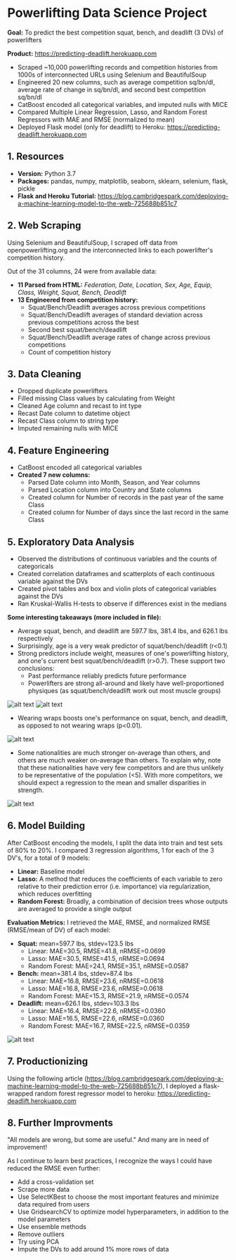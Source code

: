 # Powerlifting Data Science Project
**Goal:** To predict the best competition squat, bench, and deadlift (3 DVs) of powerlifters

**Product:** https://predicting-deadlift.herokuapp.com
* Scraped ~10,000 powerlifting records and competition histories from 1000s of interconnected URLs using Selenium and BeautifulSoup
* Engineered 20 new columns, such as average competition sq/bn/dl, average rate of change in sq/bn/dl, and second best competition sq/bn/dl
* CatBoost encoded all categorical variables, and imputed nulls with MICE
* Compared Multiple Linear Regression, Lasso, and Random Forest Regressors with MAE and RMSE (normalized to mean)
* Deployed Flask model (only for deadlift) to Heroku: https://predicting-deadlift.herokuapp.com

## 1. Resources
* **Version:** Python 3.7
* **Packages:** pandas, numpy, matplotlib, seaborn, sklearn, selenium, flask, pickle
* **Flask and Heroku Tutorial:** https://blog.cambridgespark.com/deploying-a-machine-learning-model-to-the-web-725688b851c7

## 2. Web Scraping
Using Selenium and BeautifulSoup, I scraped off data from openpowerlifting.org and the interconnected links to each powerlifter's competition history.

Out of the 31 columns, 24 were from available data:
* **11 Parsed from HTML:** *Federation, Date, Location, Sex, Age, Equip, Class, Weight, Squat, Bench, Deadlift*
* **13 Engineered from competition history:** 
  * Squat/Bench/Deadlift averages across previous competitions
  * Squat/Bench/Deadlift averages of standard deviation across previous competitions across the best
  * Second best squat/bench/deadlift
  * Squat/Bench/Deadlift average rates of change across previous competitions
  * Count of competition history

## 3. Data Cleaning
* Dropped duplicate powerlifters
* Filled missing Class values by calculating from Weight
* Cleaned Age column and recast to int type
* Recast Date column to datetime object
* Recast Class column to string type
* Imputed remaining nulls with MICE

## 4. Feature Engineering
* CatBoost encoded all categorical variables
* **Created 7 new columns:**
  * Parsed Date column into Month, Season, and Year columns
  * Parsed Location column into Country and State columns
  * Created column for Number of records in the past year of the same Class
  * Created column for Number of days since the last record in the same Class

## 5. Exploratory Data Analysis
* Observed the distributions of continuous variables and the counts of categoricals
* Created correlation dataframes and scatterplots of each continuous variable against the DVs
* Created pivot tables and box and violin plots of categorical variables against the DVs
* Ran Kruskal-Wallis H-tests to observe if differences exist in the medians

**Some interesting takeaways (more included in file):**
* Average squat, bench, and deadlift are 597.7 lbs, 381.4 lbs, and 626.1 lbs respectively
* Surprisingly, age is a very weak predictor of squat/bench/deadlift (r<0.1)
* Strong predictors include weight, measures of one's powerlifting history, and one's current best squat/bench/deadlift (r>0.7). These support two conclusions:
  * Past performance reliably predicts future performance
  * Powerlifters are strong all-around and likely have well-proportioned physiques (as squat/bench/deadlift work out most muscle groups)

![alt text](https://github.com/andrewjlee0/powerlifting/blob/master/images/squat_avg_avg_against_squat.png) <!-- .element height="20%" width="20%" -->
![alt text](https://github.com/andrewjlee0/powerlifting/blob/master/images/squat_corr.png) <!-- .element height="20%" width="20%" -->

* Wearing wraps boosts one's performance on squat, bench, and deadlift, as opposed to not wearing wraps (p<0.01).

![alt text](https://github.com/andrewjlee0/powerlifting/blob/master/images/wraps_against_squat.png) <!-- .element height="30%" width="30%" -->

* Some nationalities are much stronger on-average than others, and others are much weaker on-average than others. To explain why, note that these nationalities have very few competitors and are thus unlikely to be representative of the population (<5). With more competitors, we should expect a regression to the mean and smaller disparities in strength.

![alt text](https://github.com/andrewjlee0/powerlifting/blob/master/images/nationality_pivot.png) <!-- .element height="50%" width="50%" -->

## 6. Model Building
After CatBoost encoding the models, I split the data into train and test sets of 80% to 20%. I compared 3 regression algorithms, 1 for each of the 3 DV's, for a total of 9 models:

* **Linear:** Baseline model
* **Lasso:** A method that reduces the coefficients of each variable to zero relative to their prediction error (i.e. importance) via regularization, which reduces overfitting
* **Random Forest:** Broadly, a combination of decision trees whose outputs are averaged to provide a single output

**Evaluation Metrics:**
I retrieved the MAE, RMSE, and normalized RMSE (RMSE/mean of DV) of each model:
* **Squat:** mean=597.7 lbs, stdev=123.5 lbs
  * Linear: MAE=30.5, RMSE=41.8, nRMSE=0.0699
  * Lasso: MAE=30.5, RMSE=41.5, nRMSE=0.0694
  * Random Forest: MAE=24.1, RMSE=35.1, nRMSE=0.0587
* **Bench:** mean=381.4 lbs, stdev=87.4 lbs
  * Linear: MAE=16.8, RMSE=23.6, nRMSE=0.0618
  * Lasso: MAE=16.8, RMSE=23.6, nRMSE=0.0618
  * Random Forest: MAE=15.3, RMSE=21.9, nRMSE=0.0574
* **Deadlift:** mean=626.1 lbs, stdev=103.3 lbs
  * Linear: MAE=16.4, RMSE=22.6, nRMSE=0.0360
  * Lasso: MAE=16.5, RMSE=22.6, nRMSE=0.0360
  * Random Forest: MAE=16.7, RMSE=22.5, nRMSE=0.0359

![alt text](https://github.com/andrewjlee0/powerlifting/blob/master/images/model_performance_squat.png) <!-- .element height="100%" width="100%" -->

## 7. Productionizing
Using the following article (https://blog.cambridgespark.com/deploying-a-machine-learning-model-to-the-web-725688b851c7), I deployed a flask-wrapped random forest regressor model to heroku: https://predicting-deadlift.herokuapp.com

## 8. Further Improvments
"All models are wrong, but some are useful." And many are in need of improvement!

As I continue to learn best practices, I recognize the ways I could have reduced the RMSE even further:
* Add a cross-validation set
* Scrape more data
* Use SelectKBest to choose the most important features and minimize data required from users
* Use GridsearchCV to optimize model hyperparameters, in addition to the model parameters
* Use ensemble methods
* Remove outliers
* Try using PCA
* Impute the DVs to add around 1% more rows of data

